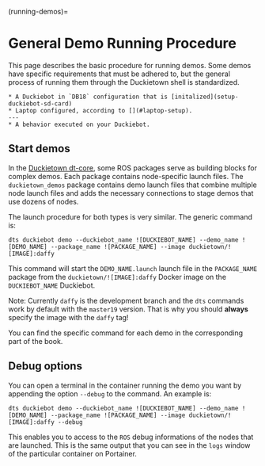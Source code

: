 (running-demos)=
# General Demo Running Procedure

<!--
```{todo}
AfD review
```
-->

This page describes the basic procedure for running demos. Some demos have specific requirements that must be adhered to, but the general process of running them through the Duckietown shell is standardized.

```{needget}
* A Duckiebot in `DB18` configuration that is [initalized](setup-duckiebot-sd-card)
* Laptop configured, according to [](#laptop-setup).
---
* A behavior executed on your Duckiebot.
```

<!--
<div class='requirements' markdown='1'>

Requires: A Duckiebot in `DB18` configuration that is [initalized](setup-duckiebot-sd-card)

Requires: Laptop configured, according to [](#laptop-setup).

Requires: Other requirements are demo specific, see the specific pages

</div>
-->

## Start demos
In the [Duckietown dt-core](https://github.com/duckietown/dt-core/tree/daffy/packages), some ROS packages serve as building blocks for complex demos. Each package contains node-specific launch files. The `duckietown_demos` package contains demo launch files that combine multiple node launch files and adds the necessary connections to stage demos that use dozens of nodes.

The launch procedure for both types is very similar. The generic command is:

    dts duckiebot demo --duckiebot_name ![DUCKIEBOT_NAME] --demo_name ![DEMO_NAME] --package_name ![PACKAGE_NAME] --image duckietown/![IMAGE]:daffy
    
This command will start the `DEMO_NAME.launch` launch file in the `PACKAGE_NAME` package from the `duckietown/![IMAGE]:daffy` Docker image on the `DUCKIEBOT_NAME` Duckiebot.
 
Note: Currently `daffy` is the development branch and the `dts` commands work by default with the `master19` version. That is why you should __always__ specify the image with the `daffy` tag!

You can find the specific command for each demo in the corresponding part of the book. 


## Debug options
You can open a terminal in the container running the demo you want by appending the option `--debug` to the command. An example is:

    dts duckiebot demo --duckiebot_name ![DUCKIEBOT_NAME] --demo_name ![DEMO_NAME] --package_name ![PACKAGE_NAME] --image duckietown/![IMAGE]:daffy --debug

This enables you to access to the `ROS` debug informations of the nodes that are launched. This is the same output that you can see in the `logs` window of the particular container on Portainer.
